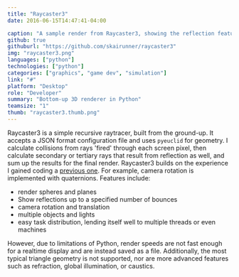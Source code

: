```yaml
---
title: "Raycaster3"
date: 2016-06-15T14:47:41-04:00

caption: "A sample render from Raycaster3, showing the reflection feature and the available geometry."
github: true
githuburl: "https://github.com/skairunner/raycaster3"
img: "raycaster3.png"
languages: ["python"]
technologies: ["python"]
categories: ["graphics", "game dev", "simulation"]
link: "#"
platform: "Desktop"
role: "Developer"
summary: "Bottom-up 3D renderer in Python"
teamsize: "1"
thumb: "raycaster3.thumb.png"
---
```


Raycaster3 is a simple recursive raytracer, built from the ground-up. It accepts a JSON format configuration file and uses `pyeuclid` for geometry. I calculate collisions from rays 'fired' through each screen pixel, then calculate secondary or tertiary rays that result from reflection as well, and sum up the results for the final render. Raycaster3 builds on the experience I gained coding a [previous one](https://github.com/skairunner/Raytracer). For example, camera rotation is implemented with quaternions. Features include:

* render spheres and planes
* Show reflections up to a specified number of bounces
* camera rotation and translation
* multiple objects and lights
* easy task distribution, lending itself well to multiple threads or even machines

However, due to limitations of Python, render speeds are not fast enough for a realtime display and are instead saved as a file. Additionally, the most typical triangle geometry is not supported, nor are more advanced features such as refraction, global illumination, or caustics.